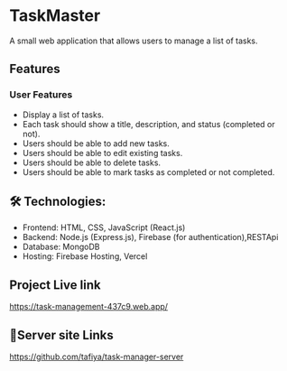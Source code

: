 
# TaskMaster

A small web application that allows users to manage a list of tasks.


## Features
 ### User Features
- Display a list of tasks.
- Each task should show a title, description, and status (completed or not).
- Users should be able to add new tasks.
- Users should be able to edit existing tasks.
- Users should be able to delete tasks.
- Users should be able to mark tasks as completed or not completed.

## 🛠 Technologies:
* Frontend: HTML, CSS, JavaScript (React.js)
* Backend: Node.js (Express.js), Firebase (for authentication),RESTApi
* Database: MongoDB 
* Hosting: Firebase Hosting, Vercel


## Project Live link
https://task-management-437c9.web.app/


## 🔗Server site Links
https://github.com/tafiya/task-manager-server

